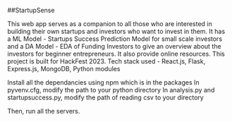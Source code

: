 ##StartupSense

This web app serves as a companion to all those who are interested in building their own startups and investors who want to invest in them. It has a ML Model - Startups Success Prediction Model for small scale investors and a DA Model - EDA of Funding Investors to give an overview about the investors for beginner entrepreneurs. It also provide online resources. This project is built for HackFest 2023. Tech stack used - React.js, Flask, Express.js, MongoDB, Python modules

Install all the dependancies using npm which is in the packages
In pyvenv.cfg, modify the path to your python directory
In analysis.py and startupsuccess.py, modify the path of reading csv to your directory

Then, run all the servers.